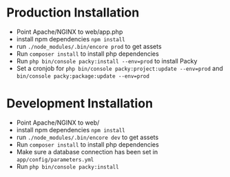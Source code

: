 Production Installation
=====
- Point Apache/NGINX to web/app.php
- install npm dependencies `npm install`
- run `./node_modules/.bin/encore prod` to get assets
- Run `composer install` to install php dependencies
- Run `php bin/console packy:install --env=prod` to install Packy
- Set a cronjob for `php bin/console packy:project:update --env=prod` and `bin/console packy:package:update --env=prod`

Development Installation
=====
- Point Apache/NGINX to web/
- install npm dependencies `npm install`
- run `./node_modules/.bin/encore dev` to get assets
- Run `composer install` to install php dependencies
- Make sure a database connection has been set in `app/config/parameters.yml`
- Run `php bin/console packy:install`

